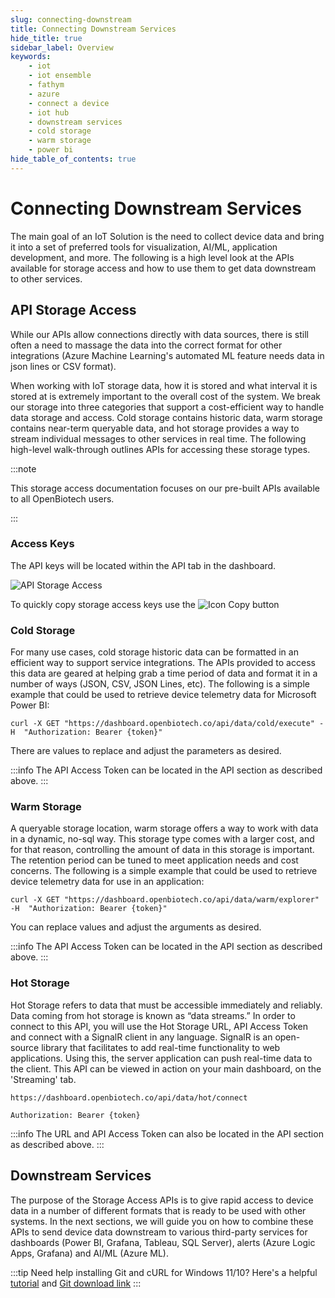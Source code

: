 ```yaml
---
slug: connecting-downstream
title: Connecting Downstream Services
hide_title: true
sidebar_label: Overview
keywords:
    - iot
    - iot ensemble
    - fathym
    - azure
    - connect a device
    - iot hub
    - downstream services
    - cold storage
    - warm storage
    - power bi
hide_table_of_contents: true
---
```


# Connecting Downstream Services

The main goal of an IoT Solution is the need to collect device data and bring it into a set of preferred tools for visualization, AI/ML, application development, and more.  The following is a high level look at the APIs available for storage access and how to use them to get data downstream to other services.

## API Storage Access

While our APIs allow connections directly with data sources, there is still often a need to massage the data into the correct format for other integrations (Azure Machine Learning's automated ML feature needs data in json lines or CSV format).  

When working with IoT storage data, how it is stored and what interval it is stored at is extremely important to the overall cost of the system.  We break our storage into three categories that support a cost-efficient way to handle data storage and access.  Cold storage contains historic data, warm storage contains near-term queryable data, and hot storage provides a way to stream individual messages to other services in real time.  The following high-level walk-through outlines APIs for accessing these storage types.

:::note

This storage access documentation focuses on our pre-built APIs available to all OpenBiotech users.

:::

### Access Keys

The API keys will be located within the API tab in the dashboard.

![API Storage Access](https://www.fathym.com/iot/img/screenshots/biotech_api_storage_access_dark_highlights.png)

To quickly copy storage access keys use the ![Icon Copy](https://www.fathym.com/iot/img/screenshots/bt_copy_button.png) button

### Cold Storage

For many use cases, cold storage historic data can be formatted in an efficient way to support service integrations.  The APIs provided to access this data are geared at helping grab a time period of data and format it in a number of ways (JSON, CSV, JSON Lines, etc). The following is a simple example that could be used to retrieve device telemetry data for Microsoft Power BI:

```cli
curl -X GET "https://dashboard.openbiotech.co/api/data/cold/execute" -H  "Authorization: Bearer {token}"
```

There are values to replace and adjust the parameters as desired.

:::info
The API Access Token can be located in the API section as described above.
:::

### Warm Storage

A queryable storage location, warm storage offers a way to work with data in a dynamic, no-sql way. This storage type comes with a larger cost, and for that reason, controlling the amount of data in this storage is important. The retention period can be tuned to meet application needs and cost concerns. The following is a simple example that could be used to retrieve device telemetry data for use in an application:

```cli
curl -X GET "https://dashboard.openbiotech.co/api/data/warm/explorer" -H  "Authorization: Bearer {token}"
```

You can replace values and adjust the arguments as desired. 

:::info
The API Access Token can be located in the API section as described above.
:::

### Hot Storage

Hot Storage refers to data that must be accessible immediately and reliably. Data coming from hot storage is known as “data streams.” In order to connect to this API, you will use the Hot Storage URL, API Access Token and connect with a SignalR client in any language. SignalR is an open-source library that facilitates to add real-time functionality to web applications. Using this, the server application can push real-time data to the client. This API can be viewed in action on your main dashboard, on the 'Streaming' tab.

```cli
https://dashboard.openbiotech.co/api/data/hot/connect
```
```cli
Authorization: Bearer {token}
```

:::info
The URL and API Access Token can also be located in the API section as described above.
:::

<!-- 
#### Webhooks

## Example Connections

The purpose of the storage access APIs is to provide a secure way to access data for visualizations, AI/ML, application development and more.  Using the provided APIs, many different types of integrations are possible.  For a complete look, read the [storage access guide](../devs/storage/overview) or dive right into [the examples](../devs/storage//overview).
 -->

## Downstream Services

 The purpose of the Storage Access APIs is to give rapid access to device data in a number of different formats that is ready to be used with other systems. In the next sections, we will guide you on how to combine these APIs to send device data downstream to various third-party services for dashboards (Power BI, Grafana, Tableau, SQL Server), alerts (Azure Logic Apps, Grafana) and AI/ML (Azure ML).

:::tip
Need help installing Git and cURL for Windows 11/10? Here's a helpful [tutorial](https://www.youtube.com/watch?v=uBUHJOE4oP8) and [Git download link](https://git-scm.com/)
:::


